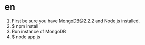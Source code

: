 en
=====

1. First be sure you have MongoDB@2.2.2 and Node.js installed.
2. $ npm install
3. Run instance of MongoDB
4. $ node app.js